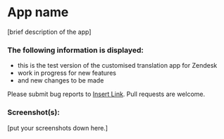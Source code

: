 # App name


[brief description of the app]

### The following information is displayed:

* this is the test version of the customised translation app for Zendesk
* work in progress for new features
* and new changes to be made


Please submit bug reports to [Insert Link](). Pull requests are welcome.

### Screenshot(s):
[put your screenshots down here.]
